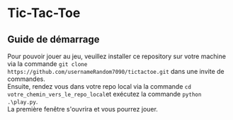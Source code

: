# Tic-Tac-Toe

## Guide de démarrage
Pour pouvoir jouer au jeu, veuillez installer ce repository sur votre machine via la commande `git clone https://github.com/usernameRandom7090/tictactoe.git` dans une invite de commandes.  
Ensuite, rendez vous dans votre repo local via la commande `cd votre_chemin_vers_le_repo_local`et exécutez la commande `python .\play.py`.  
La première fenêtre s'ouvrira et vous pourrez jouer.
